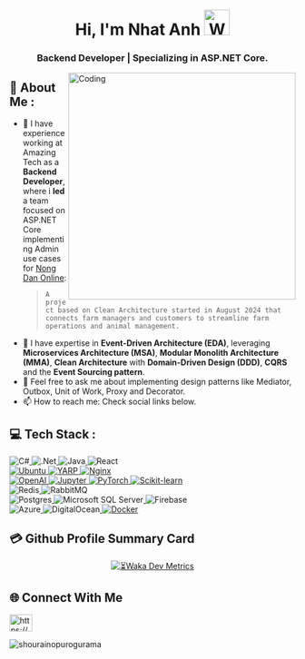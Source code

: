 <h1 align="center">Hi, I'm Nhat Anh <img src="https://raw.githubusercontent.com/nixin72/nixin72/master/wave.gif" 
         alt="Waving hand animated gif"
         height="45"
         width="45" /></h1>
<h3 align="center">Backend Developer | Specializing in ASP.NET Core.</h3>

<img align="right" alt="Coding" width="400" src="https://i.pinimg.com/originals/e8/f4/53/e8f453469a3ec97ecd354df465d73913.gif">

## 💫 About Me :
- 🔭 I have experience working at Amazing Tech as a **Backend Developer**, where i **led** a team focused on ASP.NET Core implementing Admin use cases for [Nong Dan Online](https://nongdanonline.vn/):
  >```A project based on Clean Architecture started in August 2024 that connects farm managers and customers to streamline farm operations and animal management.```
- 🌱 I have expertise in **Event-Driven Architecture (EDA)**, leveraging **Microservices Architecture (MSA)**, **Modular Monolith Architecture (MMA)**, **Clean Architecture** with **Domain-Driven Design (DDD)**, **CQRS** and the **Event Sourcing pattern**.
- 💬 Feel free to ask me about implementing design patterns like Mediator, Outbox, Unit of Work, Proxy and Decorator.
- 📫 How to reach me: Check social links below.


## 💻 Tech Stack :

<a href="https://learn.microsoft.com/en-us/dotnet/csharp/" target="_blank">
  <img src="https://img.shields.io/badge/c%23-%23239120.svg?style=for-the-badge&logo=csharp&logoColor=white" alt="C#" style="display:inline-block;" />
</a>
<a href="https://dotnet.microsoft.com/en-us/" target="_blank">
  <img src="https://img.shields.io/badge/.NET-5C2D91?style=for-the-badge&logo=.net&logoColor=white" alt=".Net" style="display:inline-block;" />
</a>
<a href="https://www.java.com/" target="_blank">
  <img src="https://img.shields.io/badge/java-%23ED8B00.svg?style=for-the-badge&logo=openjdk&logoColor=white" alt="Java" style="display:inline-block;" />
</a>
<a href="https://reactjs.org/" target="_blank">
  <img src="https://img.shields.io/badge/react-%2320232a.svg?style=for-the-badge&logo=react&logoColor=%2361DAFB" alt="React" style="display:inline-block;" />
</a>
<br/>
<a href="https://ubuntu.com/" target="_blank">
  <img src="https://img.shields.io/badge/ubuntu-E95420?style=for-the-badge&logo=ubuntu&logoColor=white" alt="Ubuntu" />
</a>
<a href="https://learn.microsoft.com/en-us/aspnet/core/fundamentals/yarp/?view=aspnetcore-8.0" target="_blank">
  <img src="https://img.shields.io/badge/YARP-0078D7?style=for-the-badge&logo=.net&logoColor=white" alt="YARP" />
</a>
<a href="https://nginx.org/" target="_blank">
  <img src="https://img.shields.io/badge/Nginx-%23009639.svg?style=for-the-badge&logo=nginx&logoColor=white" alt="Nginx" />
</a>
<br/>
<a href="https://platform.openai.com/" target="_blank"> 
         <img src="https://img.shields.io/badge/OpenAI-%234152D3.svg?style=for-the-badge&logo=openai&logoColor=white" alt="OpenAI" /> 
</a> 
<a href="https://jupyter.org/" target="_blank"> 
         <img src="https://img.shields.io/badge/Jupyter-%23F37626.svg?style=for-the-badge&logo=Jupyter&logoColor=white" alt="Jupyter" /> 
</a> 
<a href="https://pytorch.org/" target="_blank"> 
         <img src="https://img.shields.io/badge/PyTorch-%23EE4C2C.svg?style=for-the-badge&logo=pytorch&logoColor=white" alt="PyTorch" /> 
</a>
<a href="https://scikit-learn.org/" target="_blank"> 
         <img src="https://img.shields.io/badge/Scikit--Learn-%23F7931E?style=for-the-badge&logo=scikit-learn&logoColor=white" alt="Scikit-learn" /> 
</a> 
<br/>
<a href="https://redis.io/" target="_blank">
  <img src="https://img.shields.io/badge/redis-%23DD0031.svg?style=for-the-badge&logo=redis&logoColor=white" alt="Redis" style="display:inline-block;" />
</a>
<a href="https://www.rabbitmq.com/" target="_blank">
  <img src="https://img.shields.io/badge/rabbitmq-FF6600?style=for-the-badge&logo=rabbitmq&logoColor=white" alt="RabbitMQ" style="display:inline-block;" />
</a>
<br/>
<a href="https://www.postgresql.org/" target="_blank">
  <img src="https://img.shields.io/badge/postgres-%23316192.svg?style=for-the-badge&logo=postgresql&logoColor=white" alt="Postgres" style="display:inline-block;" />
</a>
<a href="https://learn.microsoft.com/en-us/sql/" target="_blank">
  <img src="https://img.shields.io/badge/Microsoft%20SQL%20Server-CC2927?style=for-the-badge&logo=microsoft%20sql%20server&logoColor=white" alt="Microsoft SQL Server" style="display:inline-block;" />
</a>
<a href="https://firebase.google.com/" target="_blank">
  <img src="https://img.shields.io/badge/firebase-a08021?style=for-the-badge&logo=firebase&logoColor=ffcd34" alt="Firebase" style="display:inline-block;" />
</a>
<br/>
<a href="https://azure.microsoft.com/en-us/" target="_blank">
  <img src="https://img.shields.io/badge/azure-%230072C6.svg?style=for-the-badge&logo=microsoftazure&logoColor=white" alt="Azure" style="display:inline-block;" />
</a>
<a href="https://www.digitalocean.com/" target="_blank"> 
         <img src="https://img.shields.io/badge/DigitalOcean-%230167ff.svg?style=for-the-badge&logo=digitalocean&logoColor=white" alt="DigitalOcean" style="display:inline-block;" /> 
</a>
<a href="https://www.docker.com/">
  <img src="https://img.shields.io/badge/docker-%230db7ed.svg?style=for-the-badge&logo=docker&logoColor=white" alt="Docker" />
</a>

## 💳 Github Profile Summary Card
<div align="center">
<!--   <img src="https://github-readme-streak-stats.herokuapp.com/?user=shourainopurogurama" alt="shourainopurogurama" style="display: inline-block;"> -->
         
  <a href="https://wakatime.com/@anhtnse" style="display: inline-block;">
    <img src="https://github-readme-stats.vercel.app/api/wakatime?username=anhtnse&custom_title=Dev%20Metrics%20(01%20Nov%202024%20-%20now)&text_color=151515&title_color=FB8C00&icon_color=151515&langs_count=20" alt="⏳Waka Dev Metrics">
  </a>
</div>


<!-- <div align="center"> -->
<!-- <picture> -->
<!--   <source media="(prefers-color-scheme: dark)" srcset="https://github.com/ShouraiNoPurogurama/ShouraiNoPurogurama/blob/output/github-contribution-grid-snake.svg"> -->
<!--   <source media="(prefers-color-scheme: light)" srcset="https://github.com/ShouraiNoPurogurama/ShouraiNoPurogurama/blob/output/github-contribution-grid-snake.svg"> -->
<!--   <img alt="github contribution grid snake animation" src="https://github.com/ShouraiNoPurogurama/ShouraiNoPurogurama/blob/output/github-contribution-grid-snake.svg"> -->
<!-- </picture> -->
<!-- </div> -->


##  🌐 Connect With Me
<p align="left">
<a href="https://fb.com/n.a.1203" target="blank"><img align="center" src="https://raw.githubusercontent.com/rahuldkjain/github-profile-readme-generator/master/src/images/icons/Social/facebook.svg" alt="https://www.facebook.com/n.a.1203" height="30" width="40" /></a>
</p>

 <p align="left"> <img src="https://komarev.com/ghpvc/?username=shourainopurogurama&label=Profile%20views&color=0e75b6&style=flat" alt="shourainopurogurama"/>
